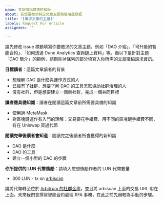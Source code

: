 ```yaml
---
name: 文章徵稿請求的樣板
about: 若想要徵求特定文章主題請使用此樣板
title: "[徵求文章的主題]"
labels: Request For Article
assignees: ''

---
```


請先修改 issue 標題填寫你要徵求的文章主題，例如「DAO 介紹」、「可升級的智能合約」、「如何透過 Dune Analytics 查詢鏈上資料」等。而以下是針對主題「DAO 簡介」的範例，請刪除掉條列的部分填寫入你所需的文章徵稿請求資訊。

**目標讀者**：這篇文章讀者的背景
- 想理解 DAO 是什麼與運作方式的人
- 已經有了社群，想要了解 DAO 的工具怎麼協助社群治理的人
- 沒有社群，但是想要建立一個新社群，完成一個共同目標

**讀者應具備知識**：讀者在閱讀這篇文章前所需要具備的知識
- 使用過 MetaMask
- 對區塊鏈運作有入門的理解：交易要花手續費、用不同的區塊鏈手續費不同、有在 Uniswap 買過代幣

**閱讀完畢後讀者會知道**：閱讀完之後讀者所會獲得的新知識
- DAO 是什麼
- DAO 的工具
- 建立一個小型的 DAO 的步驟

**你所提供的 LUN 代幣獎勵**：請填入您想獎勵作者的 LUN 代幣數量
- 300 LUN - tx on [arbiscan][2]

請將代幣轉至位於 [Arbitrum 的社群金庫][2]，並且將 arbiscan 上面的交易 URL 附在上面。未來我們會撰寫智能合約處理 RFA 事務，在此之前先用較為手動的步驟。

[1]: https://lundao.tech/treasury
[2]: https://arbiscan.io/
